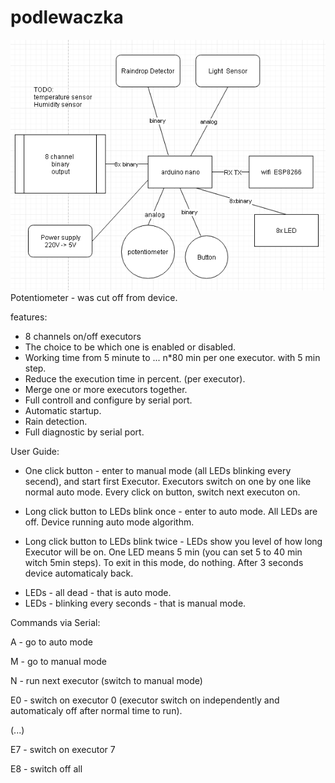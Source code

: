 # podlewaczka
![block schemat](https://raw.githubusercontent.com/radomirmazon/podlewaczka/master/podlewaczka_block_schema.PNG)
Potentiometer - was cut off from device.

features:
* 8 channels on/off executors 
* The choice to be which one is enabled or disabled.
* Working time from 5 minute to ... n*80 min per one executor. with 5 min step.
* Reduce the execution time in percent. (per executor).
* Merge one or more executors together.
* Full controll and configure by serial port.
* Automatic startup.
* Rain detection.
* Full diagnostic by serial port.

User Guide:

* One click button - enter to manual mode (all LEDs blinking every secend), and start first Executor. Executors switch on one by one like normal auto mode. Every click on button, switch next executon on.

* Long click button to LEDs blink once - enter to auto mode. All LEDs are off. Device running auto mode algorithm.

* Long click button to LEDs blink twice - LEDs show you level of how long Executor will be on. One LED means 5 min (you can set 5 to 40 min witch 5min steps). To exit in this mode, do nothing. After 3 seconds device automaticaly back.

- LEDs - all dead - that is auto mode.
- LEDs - blinking every seconds - that is manual mode.


Commands via Serial:

A - go to auto mode

M - go to manual mode

N - run next executor (switch to manual mode)

E0 - switch on executor 0 (executor switch on independently and automaticaly off after normal time to run).

(...)  

E7 - switch on executor 7

E8 - switch off all

